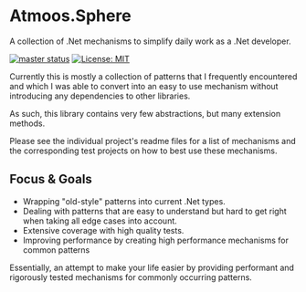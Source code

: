 # Atmoos.Sphere

A collection of .Net mechanisms to simplify daily work as a .Net developer.

[![master status](https://github.com/atmoos/Sphere/actions/workflows/dotnet.yml/badge.svg)](https://github.com/atmoos/Sphere/actions/workflows/dotnet.yml)
[![License: MIT](https://img.shields.io/badge/License-MIT-yellow.svg)](https://github.com/atmoos/Sphere/blob/master/LICENSE)

Currently this is mostly a collection of patterns that I frequently encountered and which I was able to convert into an easy to use mechanism without introducing any dependencies to other libraries.

As such, this library contains very few abstractions, but many extension methods.

Please see the individual project's readme files for a list of mechanisms and the corresponding test projects on how to best use these mechanisms.

## Focus & Goals

- Wrapping "old-style" patterns into current .Net types.
- Dealing with patterns that are easy to understand but hard to get right when taking all edge cases into account.
- Extensive coverage with high quality tests.
- Improving performance by creating high performance mechanisms for common patterns

Essentially, an attempt to make your life easier by providing performant and rigorously tested mechanisms for commonly occurring patterns.
